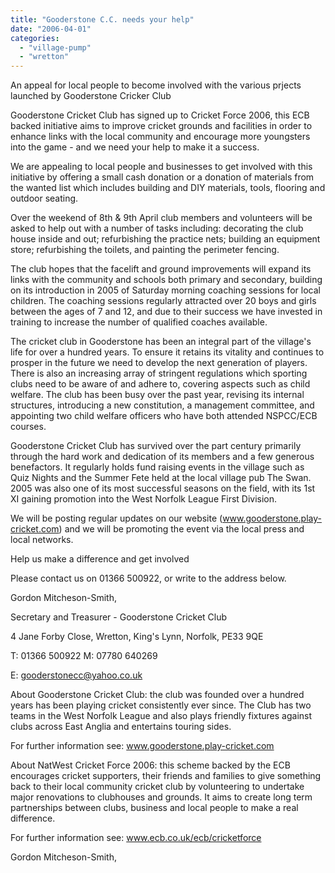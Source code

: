 ```yaml
---
title: "Gooderstone C.C. needs your help"
date: "2006-04-01"
categories: 
  - "village-pump"
  - "wretton"
---
```


An appeal for local people to become involved with the various prjects launched by Gooderstone Cricker Club

Gooderstone Cricket Club has signed up to Cricket Force 2006, this ECB backed initiative aims to improve cricket grounds and facilities in order to enhance links with the local community and encourage more youngsters into the game - and we need your help to make it a success.

We are appealing to local people and businesses to get involved with this initiative by offering a small cash donation or a donation of materials from the wanted list which includes building and DIY materials, tools, flooring and outdoor seating.

Over the weekend of 8th & 9th April club members and volunteers will be asked to help out with a number of tasks including: decorating the club house inside and out; refurbishing the practice nets; building an equipment store; refurbishing the toilets, and painting the perimeter fencing.

The club hopes that the facelift and ground improvements will expand its links with the community and schools both primary and secondary, building on its introduction in 2005 of Saturday morning coaching sessions for local children. The coaching sessions regularly attracted over 20 boys and girls between the ages of 7 and 12, and due to their success we have invested in training to increase the number of qualified coaches available.

The cricket club in Gooderstone has been an integral part of the village's life for over a hundred years. To ensure it retains its vitality and continues to prosper in the future we need to develop the next generation of players. There is also an increasing array of stringent regulations which sporting clubs need to be aware of and adhere to, covering aspects such as child welfare. The club has been busy over the past year, revising its internal structures, introducing a new constitution, a management committee, and appointing two child welfare officers who have both attended NSPCC/ECB courses.

Gooderstone Cricket Club has survived over the part century primarily through the hard work and dedication of its members and a few generous benefactors. It regularly holds fund raising events in the village such as Quiz Nights and the Summer Fete held at the local village pub The Swan. 2005 was also one of its most successful seasons on the field, with its 1st XI gaining promotion into the West Norfolk League First Division.

We will be posting regular updates on our website (www.gooderstone.play-cricket.com) and we will be promoting the event via the local press and local networks.

Help us make a difference and get involved

Please contact us on 01366 500922, or write to the address below.

Gordon Mitcheson-Smith,

Secretary and Treasurer - Gooderstone Cricket Club

4 Jane Forby Close, Wretton, King's Lynn, Norfolk, PE33 9QE

T: 01366 500922 M: 07780 640269

E: gooderstonecc@yahoo.co.uk

About Gooderstone Cricket Club: the club was founded over a hundred years has been playing cricket consistently ever since. The Club has two teams in the West Norfolk League and also plays friendly fixtures against clubs across East Anglia and entertains touring sides.

For further information see: www.gooderstone.play-cricket.com

About NatWest Cricket Force 2006: this scheme backed by the ECB encourages cricket supporters, their friends and families to give something back to their local community cricket club by volunteering to undertake major renovations to clubhouses and grounds. It aims to create long term partnerships between clubs, business and local people to make a real difference.

For further information see: www.ecb.co.uk/ecb/cricketforce

Gordon Mitcheson-Smith,
